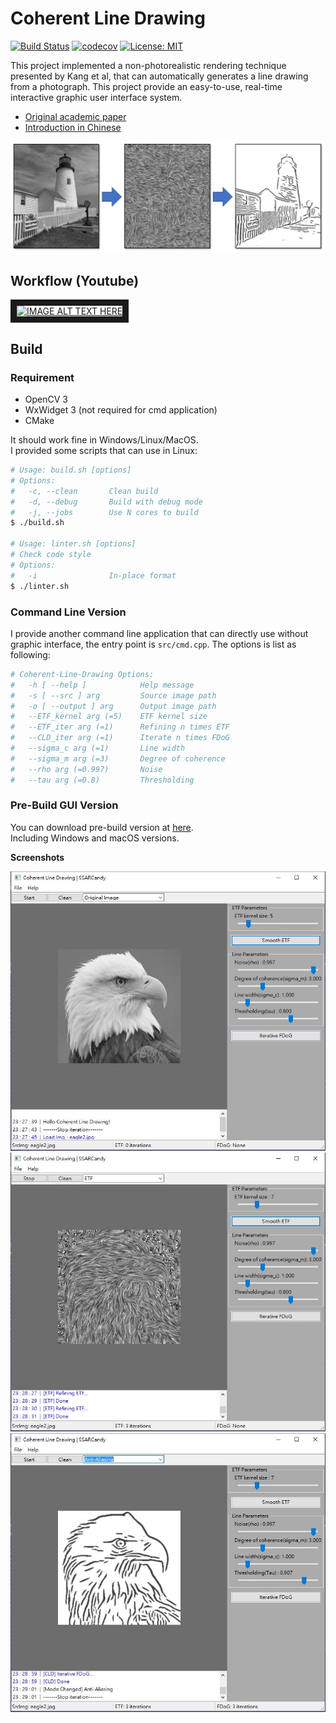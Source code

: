 # Coherent Line Drawing

[![Build Status](https://travis-ci.org/SSARCandy/Coherent-Line-Drawing.svg?branch=master)](https://travis-ci.org/SSARCandy/Coherent-Line-Drawing)
[![codecov](https://codecov.io/gh/SSARCandy/Coherent-Line-Drawing/branch/master/graph/badge.svg)](https://codecov.io/gh/SSARCandy/Coherent-Line-Drawing)
[![License: MIT](https://img.shields.io/badge/License-MIT-green.svg)](https://github.com/SSARCandy/Coherent-Line-Drawing/blob/master/LICENSE)


This project implemented a non-photorealistic rendering technique presented by Kang et al, that can automatically generates a line drawing from a photograph. This project provide an easy-to-use, real-time interactive graphic user interface system.


- [Original academic paper](http://citeseerx.ist.psu.edu/viewdoc/download?doi=10.1.1.108.559&rep=rep1&type=pdf)
- [Introduction in Chinese](https://ssarcandy.tw/2017/06/26/Coherent-Line-Drawing/)

![demo](./demo/4.jpg)

## Workflow (Youtube)

<a href="http://www.youtube.com/watch?feature=player_embedded&v=48fTXKUTM-8
" target="_blank"><img src="http://img.youtube.com/vi/48fTXKUTM-8/0.jpg" 
alt="IMAGE ALT TEXT HERE" width="800" border="10" /></a>


## Build

### Requirement

- OpenCV 3
- WxWidget 3 (not required for cmd application)
- CMake

It should work fine in Windows/Linux/MacOS.  
I provided some scripts that can use in Linux:

```sh
# Usage: build.sh [options]
# Options:
#   -c, --clean       Clean build
#   -d, --debug       Build with debug mode
#   -j, --jobs        Use N cores to build
$ ./build.sh

# Usage: linter.sh [options]
# Check code style
# Options:
#   -i                In-place format
$ ./linter.sh
```

### Command Line Version

I provide another command line application that can directly use without graphic interface, the entry point is `src/cmd.cpp`. The options is list as following:

```sh
# Coherent-Line-Drawing Options:
#   -h [ --help ]            Help message
#   -s [ --src ] arg         Source image path
#   -o [ --output ] arg      Output image path
#   --ETF_kernel arg (=5)    ETF kernel size
#   --ETF_iter arg (=1)      Refining n times ETF
#   --CLD_iter arg (=1)      Iterate n times FDoG
#   --sigma_c arg (=1)       Line width
#   --sigma_m arg (=3)       Degree of coherence
#   --rho arg (=0.997)       Noise
#   --tau arg (=0.8)         Thresholding
```

### Pre-Build GUI Version

You can download pre-build version at [here](https://github.com/SSARCandy/Coherent-Line-Drawing/releases).  
Including Windows and macOS versions.

**Screenshots**

![demo](./demo/1.jpg)
![demo](./demo/2.jpg)
![demo](./demo/3.jpg)
